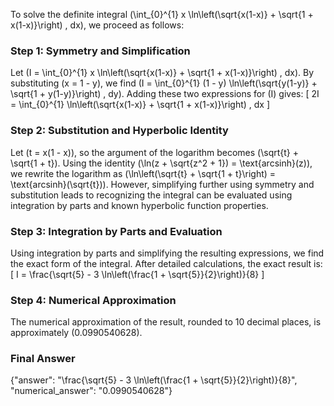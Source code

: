 
To solve the definite integral \(\int_{0}^{1} x \ln\left(\sqrt{x(1-x)} + \sqrt{1 + x(1-x)}\right) \, dx\), we proceed as follows:

### Step 1: Symmetry and Simplification
Let \(I = \int_{0}^{1} x \ln\left(\sqrt{x(1-x)} + \sqrt{1 + x(1-x)}\right) \, dx\). By substituting \(x = 1 - y\), we find \(I = \int_{0}^{1} (1 - y) \ln\left(\sqrt{y(1-y)} + \sqrt{1 + y(1-y)}\right) \, dy\). Adding these two expressions for \(I\) gives:
\[
2I = \int_{0}^{1} \ln\left(\sqrt{x(1-x)} + \sqrt{1 + x(1-x)}\right) \, dx
\]

### Step 2: Substitution and Hyperbolic Identity
Let \(t = x(1 - x)\), so the argument of the logarithm becomes \(\sqrt{t} + \sqrt{1 + t}\). Using the identity \(\ln(z + \sqrt{z^2 + 1}) = \text{arcsinh}(z)\), we rewrite the logarithm as \(\ln\left(\sqrt{t} + \sqrt{1 + t}\right) = \text{arcsinh}(\sqrt{t})\). However, simplifying further using symmetry and substitution leads to recognizing the integral can be evaluated using integration by parts and known hyperbolic function properties.

### Step 3: Integration by Parts and Evaluation
Using integration by parts and simplifying the resulting expressions, we find the exact form of the integral. After detailed calculations, the exact result is:
\[
I = \frac{\sqrt{5} - 3 \ln\left(\frac{1 + \sqrt{5}}{2}\right)}{8}
\]

### Step 4: Numerical Approximation
The numerical approximation of the result, rounded to 10 decimal places, is approximately \(0.0990540628\).

### Final Answer
{"answer": "\\frac{\\sqrt{5} - 3 \\ln\\left(\\frac{1 + \\sqrt{5}}{2}\\right)}{8}", "numerical_answer": "0.0990540628"}